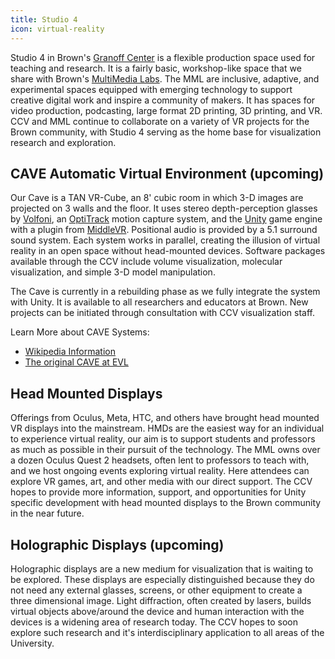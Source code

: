 ```yaml
---
title: Studio 4
icon: virtual-reality
---
```


Studio 4 in Brown's [Granoff Center](https://arts.brown.edu) is a flexible production space used for teaching and research. It is a fairly basic, workshop-like space that we share with Brown's [MultiMedia Labs](https://sites.google.com/brown.edu/multimedia-labs-new-site/home). The MML are inclusive, adaptive, and experimental spaces equipped with emerging technology to support creative digital work and inspire a community of makers. It has spaces for video production, podcasting, large format 2D printing, 3D printing, and VR. CCV and MML continue to collaborate on a variety of VR projects for the Brown community, with Studio 4 serving as the home base for visualization research and exploration.

## CAVE Automatic Virtual Environment (upcoming)

Our Cave is a TAN VR-Cube, an 8' cubic room in which 3-D images are projected on 3 walls and the floor. It uses stereo depth-perception glasses by [Volfoni](http://volfoni.com/en/edge-rf/), an [OptiTrack](https://optitrack.com) motion capture system, and the [Unity](https://unity.com) game engine with a plugin from [MiddleVR](https://www.middlevr.com/2/). Positional audio is provided by a 5.1 surround sound system. Each system works in parallel, creating the illusion of virtual reality in an open space without head-mounted devices. Software packages available through the CCV include volume visualization, molecular visualization, and simple 3-D model manipulation.

The Cave is currently in a rebuilding phase as we fully integrate the system with Unity. It is available to all researchers and educators at Brown. New projects can be initiated through consultation with CCV visualization staff.

Learn More about CAVE Systems:

* [Wikipedia Information](https://en.wikipedia.org/wiki/Cave_automatic_virtual_environment)
* [The original CAVE at EVL](http://www.evl.uic.edu/pape/CAVE/)

## Head Mounted Displays

Offerings from Oculus, Meta, HTC, and others have brought head mounted VR displays into the mainstream. HMDs are the easiest way for an individual to experience virtual reality, our aim is to support students and professors as much as possible in their pursuit of the technology. The MML owns over a dozen Oculus Quest 2 headsets, often lent to professors to teach with, and we host ongoing events exploring virtual reality. Here attendees can explore VR games, art, and other media with our direct support. The CCV hopes to provide more information, support, and opportunities for Unity specific development with head mounted displays to the Brown community in the near future.

## Holographic Displays (upcoming)

Holographic displays are a new medium for visualization that is waiting to be explored. These displays are especially distinguished because they do not need any external glasses, screens, or other equipment to create a three dimensional image. Light diffraction, often created by lasers, builds virtual objects above/around the device and human interaction with the devices is a widening area of research today. The CCV hopes to soon explore such research and it's interdisciplinary application to all areas of the University.
